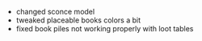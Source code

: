 - changed sconce model
- tweaked placeable books colors a bit
- fixed book piles not working properly with loot tables